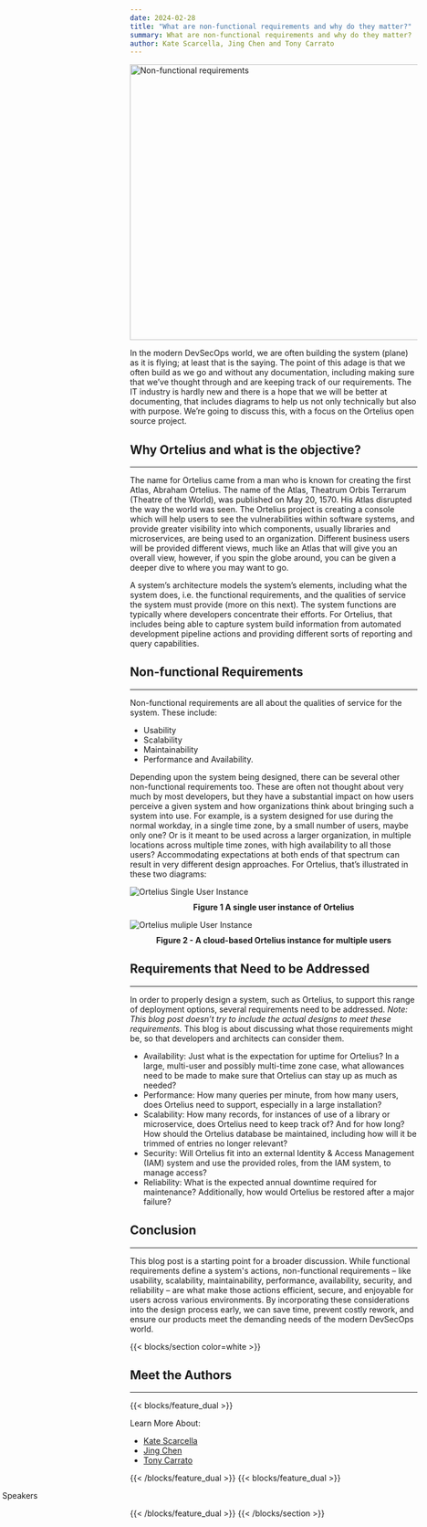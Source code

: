 ```yaml
---
date: 2024-02-28
title: "What are non-functional requirements and why do they matter?"
summary: What are non-functional requirements and why do they matter?
author: Kate Scarcella, Jing Chen and Tony Carrato
---
```


<div class="col-center">
<img src="/images/nonfunctionalblogbanner.png" alt="Non-functional requirements" height="483px" width="724px" />
</div>
<p></p>


In the modern DevSecOps world, we are often building the system (plane) as it is flying; at least that is the saying. The point of this adage is that we often build as we go and without any documentation, including making sure that we’ve thought through and are keeping track of our requirements. The IT industry is hardly new and there is a hope that we will be better at documenting, that includes diagrams to help us not only technically but also with purpose. We’re going to discuss this, with a focus on the Ortelius open source project.

<h2 class="text-left">Why Ortelius and what is the objective?</h2>
<hr>

The name for Ortelius came from a man who is known for creating the first Atlas, Abraham Ortelius. The name of the Atlas, Theatrum Orbis Terrarum (Theatre of the World), was published on May 20, 1570. His Atlas disrupted the way the world was seen. The Ortelius project is creating a console which will help users to see the vulnerabilities within software systems, and provide greater visibility into which components, usually libraries and microservices, are being used to an organization. Different business users will be provided different views, much like an Atlas that will give you an overall view, however, if you spin the globe around, you can be given a deeper dive to where you may want to go. 

A system’s architecture models the system’s elements, including what the system does, i.e. the functional requirements, and the qualities of service the system must provide (more on this next).
The system functions are typically where developers concentrate their efforts. For Ortelius, that includes being able to capture system build information from automated development pipeline
actions and providing different sorts of reporting and query capabilities.

<h2 class="text-left">Non-functional Requirements</h2>
<hr>

Non-functional requirements are all about the qualities of service for the system. These include:
- Usability
- Scalability
- Maintainability
- Performance and Availability.

Depending upon the system being designed, there can be several other non-functional requirements too. These are often not thought about very much by most developers, but they have a substantial impact on how users perceive a given system and how organizations think about bringing such a system into use. For example, is a system designed for use during the normal workday, in a single time zone, by a small number of users, maybe only one? Or is it meant to be used across a larger organization, in multiple locations across multiple time zones, with high availability to all those users? Accommodating expectations at both ends of that spectrum can result in very different design approaches. For Ortelius, that’s illustrated in these two diagrams:

<div class="col-center">
<img src="/images/nonfunctional1.png" alt="Ortelius Single User Instance"  />
</div>
<div style="text-align:center;width:100%;margin-top:10px">
<strong>Figure 1 A single user instance of Ortelius</strong>
</div>
<p></p>
<div class="col-center">
<img src="/images/nonfunctional2.png" alt="Ortelius muliple User Instance"  />
</div>
<div style="text-align:center;width:100%;margin-top:10px">
<strong>Figure 2 - A cloud-based Ortelius instance for multiple users</strong>
</div>
<p></p>


<h2 class="text-left">Requirements that Need to be Addressed</h2>
<hr>

In order to properly design a system, such as Ortelius, to support this range of deployment options, several requirements need to be addressed. _Note: This blog post doesn’t try to include the actual designs to meet these requirements._ This blog is about discussing what those requirements might be, so that developers and architects can consider them. 

- Availability: Just what is the expectation for uptime for Ortelius? In a large, multi-user and possibly multi-time zone case, what allowances need to be made to make sure that Ortelius can stay up as much as needed?
- Performance: How many queries per minute, from how many users, does Ortelius need to support, especially in a large installation? 
-  Scalability: How many records, for instances of use of a library or microservice, does Ortelius need to keep track of? And for how long? How should the Ortelius database be maintained, including how will it be trimmed of entries no longer relevant?
- Security: Will Ortelius fit into an external Identity &amp; Access Management (IAM) system and use the provided roles, from the IAM system, to manage access?
-  Reliability: What is the expected annual downtime required for maintenance? Additionally, how would Ortelius be restored after a major failure?


<h2 class="text-left">Conclusion</h2>
<hr>

This blog post is a starting point for a broader discussion. While functional requirements define a system's actions, non-functional requirements – like usability, scalability, maintainability,
performance, availability, security, and reliability – are what make those actions efficient, secure, and enjoyable for users across various environments. By incorporating these considerations into the design process early, we can save time, prevent costly rework, and ensure our products meet the demanding needs of the modern DevSecOps world. 

{{< blocks/section color=white >}}

<h2 class="text-left">Meet the Authors</h2>
<hr>

{{< blocks/feature_dual >}}

Learn More About:
- [Kate Scarcella](https://www.linkedin.com/in/katescarcellaconnected/)
- [Jing Chen](https://www.linkedin.com/in/jingchen-ku/) 
- [Tony Carrato](https://www.linkedin.com/in/tonycarrato/)

{{< /blocks/feature_dual >}}
{{< blocks/feature_dual >}}

<div style="position:relative;left:-60%">
<img src="/images/tonyteam.png" alt="Meet the Speakers"  />
</div>

{{< /blocks/feature_dual >}}
{{< /blocks/section >}}




